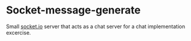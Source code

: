 # Socket-message-generate

Small [socket.io](https://socket.io/) server that acts as a chat server for a
chat implementation excercise.
